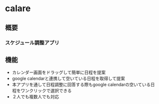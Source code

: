 # calare  

## 概要  
### スケジュール調整アプリ

## 機能  
* カレンダー画面をドラッグして簡単に日程を提案　　
* google calendarと連携して空いている日程を取得して提案　　
* 本アプリを通して日程調整に回答する際もgoogle calendarの空いている日程をワンクリックで選択できる　　
* ２人でも複数人でも対応　　
